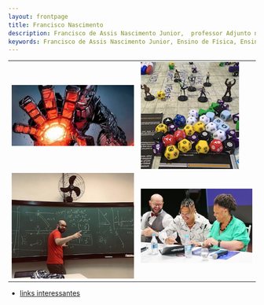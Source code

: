 ```yaml
---
layout: frontpage
title: Francisco Nascimento
description: Francisco de Assis Nascimento Junior,  professor Adjunto no Campus Sosígenes Costa da Universidade Federal do Sul da Bahia em Porto Seguro (BA), atuo na formação de professores; pesquisa as relações de identidade de gênero/étnico-raciais com a Ciência através de Histórias em Quadrinhos de Super-Heróis. Github não atualizando o site.
keywords: Francisco de Assis Nascimento Junior, Ensino de Física, Ensino de Ciências, histórias em quadrinhos e Educação, Histórias em Quadrinhos e Ensino de Física, super-heróis, relações étnico-raciais, comunidade de aprendizagem, jogos de RPG, RPG e educação, RPG e ensino de Física, RPG e ensino de Ciências
---
```


<!-- <div class="navbar">
  <div class="navbar-inner">
      <ul class="nav">
          <li><a href= "/pages/publica.html">artigos</a></li>
          <li><a href="https://sig.ufsb.edu.br/sigaa/public/docente/portal.jsf?siape=1085938">sigaa</a></li>
          <li><a href="https://www.researchgate.net/profile/Francisco-Nascimento">researchgate</a></li>
          <li><a href="https://twitter.com/itxesco">twitter</a></li>
      </ul>
  </div>
</div> -->

<table class="wide">
<tr>
  <td class="left">
    <a href="pages/hq.html">
        <img src="imagens/index_pics/sentinel.png" alt="Ataque de robô Sentinela" title="Histórias em Quadrinhos de Super-Heróis e Educação"/>
    </a>
  </td>
  <td class="right">
    <a href="pages/pesquisa.html">
        <img src="imagens/index_pics/rpg.png" alt="Dados e miniaturas em jogo de RPG" title="Jogos de RPG e Educação"/>
    </a>
  </td>
</tr>
<tr>
  <td class="left">
    <a href="pages/ensino.html">
        <img src="imagens/index_pics/aulas_.png" alt="prof Francisco em frente a uma lousa verde cheia de equações em uma aula de física" title="aulas"/>
    </a>
  </td>
  <td class="right">
    <a href="pages/afrofuturism.html">
        <img src="imagens/index_pics/mano.JPG" alt="Professor Francisco ao lado de mano brown e da reitora da UFSB" title="Extensão"/>
    </a>
  </td>
</tr>
</table>

<div class="navbar">
  <div class="navbar-inner">
      <ul class="nav">
          <li><a href="pages/linksuteis.html">links interessantes</a></li>
      </ul>
  </div>
</div>
